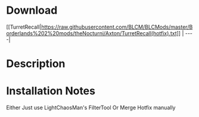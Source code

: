 # Download
[[TurretRecall|https://raw.githubusercontent.com/BLCM/BLCMods/master/Borderlands%202%20mods/theNocturni/Axton/TurretRecall(hotfix).txt]] |
----|
# Description

# Installation Notes
 Either Just use LightChaosMan's FilterTool Or Merge Hotfix manually

